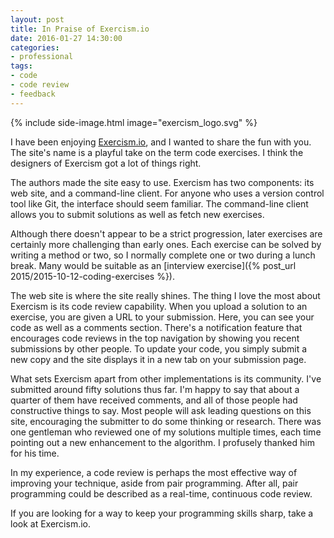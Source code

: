 ```yaml
---
layout: post
title: In Praise of Exercism.io
date: 2016-01-27 14:30:00
categories:
- professional
tags:
- code
- code review
- feedback
---
```


{% include side-image.html image="exercism_logo.svg" %}

I have been enjoying [Exercism.io](http://exercism.io), and I wanted to share
the fun with you. The site's name is a playful take on the term code exercises.
I think the designers of Exercism got a lot of things right.

<!--more-->

The authors made the site easy to use. Exercism has two components: its web
site, and a command-line client. For anyone who uses a version control tool like
Git, the interface should seem familiar. The command-line client allows you to
submit solutions as well as fetch new exercises.

Although there doesn't appear to be a strict progression, later exercises are
certainly more challenging than early ones. Each exercise can be solved by
writing a method or two, so I normally complete one or two during a lunch break.
Many would be suitable as an [interview exercise]({% post_url 2015/2015-10-12-coding-exercises %}).

The web site is where the site really shines. The thing I love the most about
Exercism is its code review capability. When you upload a solution to an
exercise, you are given a URL to your submission. Here, you can see your code as
well as a comments section. There's a notification feature that encourages code
reviews in the top navigation by showing you recent submissions by other people.
To update your code, you simply submit a new copy and the site displays it in a
new tab on your submission page.

What sets Exercism apart from other implementations is its community. I've
submitted around fifty solutions thus far. I'm happy to say that about a quarter
of them have received comments, and all of those people had constructive things
to say. Most people will ask leading questions on this site, encouraging the
submitter to do some thinking or research. There was one gentleman who reviewed
one of my solutions multiple times, each time pointing out a new enhancement to
the algorithm. I profusely thanked him for his time.

In my experience, a code review is perhaps the most effective way of improving
your technique, aside from pair programming. After all, pair programming could
be described as a real-time, continuous code review.

If you are looking for a way to keep your programming skills sharp, take a look
at Exercism.io.
